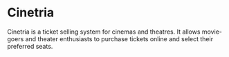 # Cinetria
Cinetria is a ticket selling system for cinemas and theatres. It allows movie-goers and theater enthusiasts to purchase tickets online and select their preferred seats.
